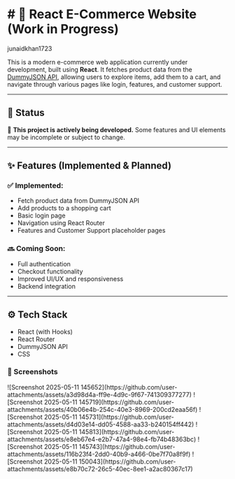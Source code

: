 <h1># 🛒 React E-Commerce Website (Work in Progress)</h1>
<h2🙋‍♂️ Author -
  <a href="#">junaidkhan1723 </a>
</h2>

This is a modern e-commerce web application currently under development, built using **React**. It fetches product data from the [DummyJSON API](https://dummyjson.com/), allowing users to explore items, add them to a cart, and navigate through various pages like login, features, and customer support.

---

## 🚧 Status

🔧 **This project is actively being developed.** Some features and UI elements may be incomplete or subject to change.

---

## ✨ Features (Implemented & Planned)

### ✅ Implemented:
- Fetch product data from DummyJSON API
- Add products to a shopping cart
- Basic login page
- Navigation using React Router
- Features and Customer Support placeholder pages

### 🔜 Coming Soon:
- Full authentication
- Checkout functionality
- Improved UI/UX and responsiveness
- Backend integration

---

## ⚙️ Tech Stack

- React (with Hooks)
- React Router
- DummyJSON API
- CSS 

<h3>📸 Screenshots</h3>
![Screenshot 2025-05-11 145652](https://github.com/user-attachments/assets/a3d98d4a-ff9e-4d9c-9f67-741309377277)
![Screenshot 2025-05-11 145719](https://github.com/user-attachments/assets/40b06e4b-254c-40e3-8969-200cd2eaa56f)
![Screenshot 2025-05-11 145731](https://github.com/user-attachments/assets/d4d03e14-dd05-4588-aa33-b240154ff442)
![Screenshot 2025-05-11 145813](https://github.com/user-attachments/assets/e8eb67e4-e2b7-47a4-98e4-fb74b48363bc)
![Screenshot 2025-05-11 145743](https://github.com/user-attachments/assets/116b23f4-2dd0-40b9-a466-0be7f70a8f9f)
![Screenshot 2025-05-11 150043](https://github.com/user-attachments/assets/e8b70c72-26c5-40ec-8ee1-a2ac80367c17)
